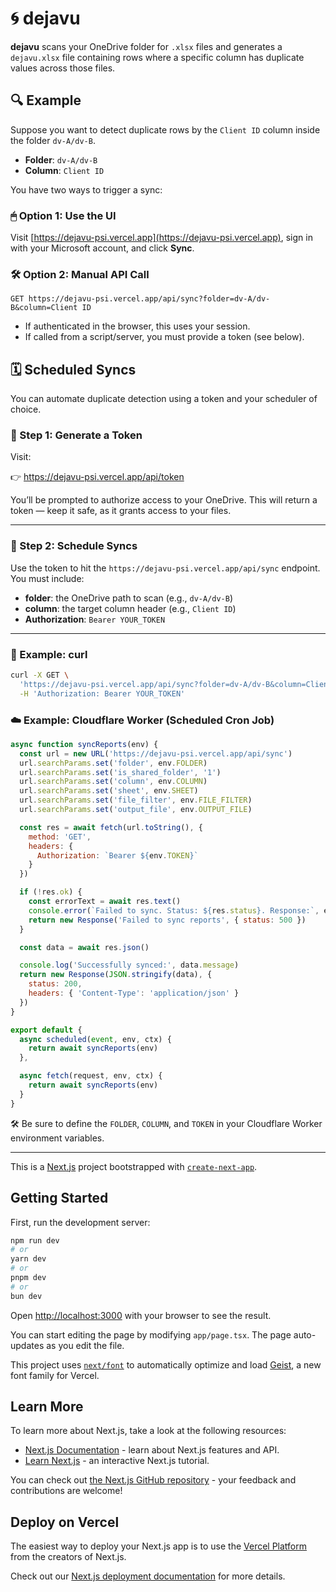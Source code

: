 # 🌀 dejavu

**dejavu** scans your OneDrive folder for `.xlsx` files and generates a `dejavu.xlsx` file containing rows where a specific column has duplicate values across those files.

## 🔍 Example

Suppose you want to detect duplicate rows by the `Client ID` column inside the folder `dv-A/dv-B`.

- **Folder**: `dv-A/dv-B`
- **Column**: `Client ID`

You have two ways to trigger a sync:

### 🖱 Option 1: Use the UI

Visit [https://dejavu-psi.vercel.app](https://dejavu-psi.vercel.app), sign in with your Microsoft account, and click **Sync**.

### 🛠 Option 2: Manual API Call

```
GET https://dejavu-psi.vercel.app/api/sync?folder=dv-A/dv-B&column=Client ID
```

- If authenticated in the browser, this uses your session.
- If called from a script/server, you must provide a token (see below).

## 🗓 Scheduled Syncs

You can automate duplicate detection using a token and your scheduler of choice.

### 🔑 Step 1: Generate a Token

Visit:

👉 https://dejavu-psi.vercel.app/api/token

You’ll be prompted to authorize access to your OneDrive.
This will return a token — keep it safe, as it grants access to your files.

---

### 🔁 Step 2: Schedule Syncs

Use the token to hit the `https://dejavu-psi.vercel.app/api/sync` endpoint.  
You must include:

- **folder**: the OneDrive path to scan (e.g., `dv-A/dv-B`)
- **column**: the target column header (e.g., `Client ID`)
- **Authorization**: `Bearer YOUR_TOKEN`

---

### 🧪 Example: curl

```sh
curl -X GET \
  'https://dejavu-psi.vercel.app/api/sync?folder=dv-A/dv-B&column=Client ID' \
  -H 'Authorization: Bearer YOUR_TOKEN'
```

### ☁️ Example: Cloudflare Worker (Scheduled Cron Job)

```js
async function syncReports(env) {
  const url = new URL('https://dejavu-psi.vercel.app/api/sync')
  url.searchParams.set('folder', env.FOLDER)
  url.searchParams.set('is_shared_folder', '1')
  url.searchParams.set('column', env.COLUMN)
  url.searchParams.set('sheet', env.SHEET)
  url.searchParams.set('file_filter', env.FILE_FILTER)
  url.searchParams.set('output_file', env.OUTPUT_FILE)

  const res = await fetch(url.toString(), {
    method: 'GET',
    headers: {
      Authorization: `Bearer ${env.TOKEN}`
    }
  })

  if (!res.ok) {
    const errorText = await res.text()
    console.error(`Failed to sync. Status: ${res.status}. Response:`, errorText)
    return new Response('Failed to sync reports', { status: 500 })
  }

  const data = await res.json()

  console.log('Successfully synced:', data.message)
  return new Response(JSON.stringify(data), {
    status: 200,
    headers: { 'Content-Type': 'application/json' }
  })
}

export default {
  async scheduled(event, env, ctx) {
    return await syncReports(env)
  },

  async fetch(request, env, ctx) {
    return await syncReports(env)
  }
}
```

🛠 Be sure to define the `FOLDER`, `COLUMN`, and `TOKEN` in your Cloudflare Worker environment variables.

---

This is a [Next.js](https://nextjs.org) project bootstrapped with [`create-next-app`](https://nextjs.org/docs/app/api-reference/cli/create-next-app).

## Getting Started

First, run the development server:

```bash
npm run dev
# or
yarn dev
# or
pnpm dev
# or
bun dev
```

Open [http://localhost:3000](http://localhost:3000) with your browser to see the result.

You can start editing the page by modifying `app/page.tsx`. The page auto-updates as you edit the file.

This project uses [`next/font`](https://nextjs.org/docs/app/building-your-application/optimizing/fonts) to automatically optimize and load [Geist](https://vercel.com/font), a new font family for Vercel.

## Learn More

To learn more about Next.js, take a look at the following resources:

- [Next.js Documentation](https://nextjs.org/docs) - learn about Next.js features and API.
- [Learn Next.js](https://nextjs.org/learn) - an interactive Next.js tutorial.

You can check out [the Next.js GitHub repository](https://github.com/vercel/next.js) - your feedback and contributions are welcome!

## Deploy on Vercel

The easiest way to deploy your Next.js app is to use the [Vercel Platform](https://vercel.com/new?utm_medium=default-template&filter=next.js&utm_source=create-next-app&utm_campaign=create-next-app-readme) from the creators of Next.js.

Check out our [Next.js deployment documentation](https://nextjs.org/docs/app/building-your-application/deploying) for more details.
